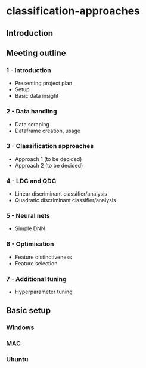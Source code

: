 # classification-approaches
## Introduction


## Meeting outline
### 1 - Introduction
- Presenting project plan
- Setup
- Basic data insight

### 2 - Data handling
- Data scraping
- Dataframe creation, usage

### 3 - Classification approaches
- Approach 1 (to be decided)
- Approach 2 (to be decided)

### 4 - LDC and QDC
- Linear discriminant classifier/analysis
- Quadratic discriminant classifier/analysis

### 5 - Neural nets
- Simple DNN

### 6 - Optimisation
- Feature distinctiveness
- Feature selection

### 7 - Additional tuning
- Hyperparameter tuning

## Basic setup
### Windows

### MAC

### Ubuntu
